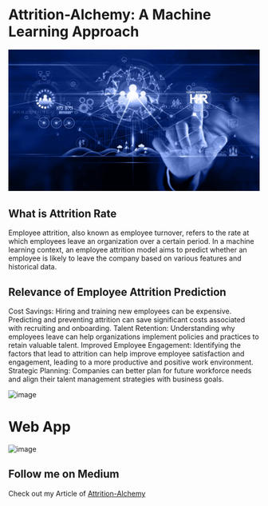 # Attrition-Alchemy: A Machine Learning Approach

![Attrition-Alchemy](https://github.com/Rashid9226/Attrition-Alchemy/blob/main/final_app/static/css/images/image.jpeg)

## What is Attrition Rate

Employee attrition, also known as employee turnover, refers to the rate at which employees leave an organization over a certain period. In a machine learning context, an employee attrition model aims to predict whether an employee is likely to leave the company based on various features and historical data.

## Relevance of Employee Attrition Prediction

Cost Savings: Hiring and training new employees can be expensive. Predicting and preventing attrition can save significant costs associated with recruiting and onboarding.
Talent Retention: Understanding why employees leave can help organizations implement policies and practices to retain valuable talent.
Improved Employee Engagement: Identifying the factors that lead to attrition can help improve employee satisfaction and engagement, leading to a more productive and positive work environment.
Strategic Planning: Companies can better plan for future workforce needs and align their talent management strategies with business goals.



![image](https://github.com/user-attachments/assets/24333a23-e7c6-4450-b287-1bd978721822)

# Web App

![image](https://github.com/user-attachments/assets/933eef4c-623c-4cd8-a203-6f5087dbee1c)

## Follow me on Medium 
Check out my Article of
[Attrition-Alchemy](https://github.com/Rashid9226/Attrition-Alchemy)



